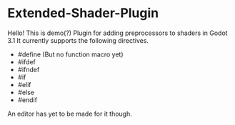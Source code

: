 # Extended-Shader-Plugin

Hello! This is demo(?) Plugin for adding preprocessors to shaders in Godot 3.1
It currently supports the following directives.
* #define (But no function macro yet)
* #ifdef
* #ifndef
* #if
* #elif
* #else
* #endif

An editor has yet to be made for it though.

